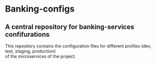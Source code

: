 # Banking-configs
## A central repository for banking-services confifurations
This repository contains the configuration files for different profiles (dev, test, staging, production) \
of the microservices of the project.
